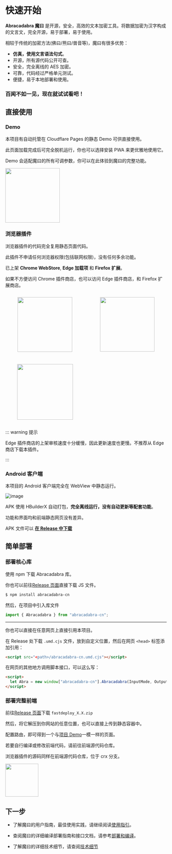 # 快速开始

**Abracadabra 魔曰** 是开源，安全，高效的文本加密工具。将数据加密为汉字构成的文言文，完全开源，易于部署，易于使用。

相较于传统的加密方法(佛曰/熊曰/兽音等)，魔曰有很多优势：

- **仿真，使用文言语法句式**。
- 开源，所有源代码公开可查。
- 安全，完全离线的 AES 加密。
- 可靠，代码经过严格单元测试。
- 便捷，易于本地部署和使用。

<h3>百闻不如一见，现在就试试看吧！</h3>

## 直接使用

### Demo

本项目有自动托管在 Cloudflare Pages 的静态 Demo 可供直接使用。

此页面加载完成后可完全脱机运行，你也可以选择安装 PWA 来更优雅地使用它。

Demo 会适配魔曰的所有可调参数，你可以在此体验到魔曰的完整功能。

<div style="width:170px">

[<img src="https://img.shields.io/badge/立刻使用-ffd91c?logo=cloudflarepages&style=for-the-badge&logoColor=000000" width="170"/>](https://abra.js.org/)

</div>

### 浏览器插件

浏览器插件的代码完全复用静态页面代码。

此插件不申请任何浏览器权限(包括联网权限)，没有任何多余功能。

已上架 **Chrome WebStore**, **Edge 加载项** 和 **Firefox 扩展**。

如果不方便访问 Chrome 插件商店，也可以访问 Edge 插件商店，和 Firefox 扩展商店。

<div style="display: grid;
    justify-items: center;
    grid-template-columns: repeat(auto-fill, minmax(170px, 1fr));
    grid-auto-flow: row;
    grid-gap: 10px;">
<div style="width:171px">

[<img src="https://img.shields.io/badge/Chrome 商店-8a54ff?logo=chromewebstore&style=for-the-badge&logoColor=ffffff" width="171" />](https://chrome.google.com/webstore/detail/jgmlgdoefnmlealmfmhjhnoiejaifpko)

</div>

<div style="width:170px">

[<img src="https://img.shields.io/badge/MSEdge 商店-8a54ff?logo=data:image/svg%2bxml;base64,PHN2ZyB4bWxucz0iaHR0cDovL3d3dy53My5vcmcvMjAwMC9zdmciIHZpZXdCb3g9IjAgMCAyMyAyMyI+CiAgICA8cGF0aCBmaWxsPSIjZjNmM2YzIiBkPSJNMCAwaDIzdjIzSDB6Ii8+CiAgICA8cGF0aCBmaWxsPSIjZjM1MzI1IiBkPSJNMSAxaDEwdjEwSDF6Ii8+CiAgICA8cGF0aCBmaWxsPSIjODFiYzA2IiBkPSJNMTIgMWgxMHYxMEgxMnoiLz4KICAgIDxwYXRoIGZpbGw9IiMwNWE2ZjAiIGQ9Ik0xIDEyaDEwdjEwSDF6Ii8+CiAgICA8cGF0aCBmaWxsPSIjZmZiYTA4IiBkPSJNMTIgMTJoMTB2MTBIMTJ6Ii8+Cjwvc3ZnPg==&style=for-the-badge&logoColor=ffffff" width="170" />](https://microsoftedge.microsoft.com/addons/detail/abracadabra-%E9%AD%94%E6%9B%B0/kfkmhdcahjblddpkkmnjeppmfmfoihkb)

</div>

<div style="width:174px">

[<img src="https://img.shields.io/badge/Firefox 商店-8a54ff?logo=firefoxbrowser&style=for-the-badge&logoColor=ffffff" width="174" />](https://addons.mozilla.org/zh-CN/firefox/addon/abracadabra-%E9%AD%94%E6%9B%B0/)

</div>
</div>

::: warning 提示

Edge 插件商店的上架审核速度十分缓慢，因此更新速度也更慢。不推荐从 Edge 商店下载本插件。

:::

### Android 客户端

本项目的 Android 客户端完全在 WebView 中静态运行。

![image](https://github.com/user-attachments/assets/0f3b1c92-8853-4c70-8ef2-58630769beda)

APK 使用 HBuilderX 自动打包，**完全离线运行，没有自动更新等配套功能**。

功能和界面均和前端静态网页没有差异。

APK 文件可以 [**在 Release 中下载**](https://github.com/SheepChef/Abracadabra/releases/latest)

## 简单部署

### 部署核心库

使用 npm 下载 Abracadabra 库。

你也可以前往[Release 页面](https://github.com/SheepChef/Abracadabra/releases/latest)直接下载 JS 文件。

```sh
$ npm install abracadabra-cn
```

然后，在项目中引入库文件

```js
import { Abracadabra } from "abracadabra-cn";
```

---

你也可以直接在任意网页上直接引用本项目。

在 Release 处下载 `.umd.cjs` 文件，放到自定义位置，然后在网页 `<head>` 标签添加引用：

```html
<script src="<path>/abracadabra-cn.umd.cjs"></script>
```

在网页的其他地方调用脚本接口，可以这么写：

```html
<script>
  let Abra = new window["abracadabra-cn"].Abracadabra(InputMode, OutputMode);
</script>
```

### 部署完整前端

前往[Release 页面](https://github.com/SheepChef/Abracadabra/releases/latest)下载 `fastdeploy_X.X.zip`

然后，将它解压到你网站的任意位置，也可以直接上传到静态容器中。

配置路由，即可得到一个与[项目 Demo](https://abra.js.org/)一模一样的页面。

若要自行编译或修改前端代码，请前往前端源代码仓库。

浏览器插件的源码同样在前端源代码仓库，位于 crx 分支。

<div style="width:103px">

[<img src="https://img.shields.io/badge/前端源码-9a10b5?style=for-the-badge" width="103" />](https://github.com/SheepChef/Abracadabra_demo)

</div>

## 下一步

- 了解魔曰的用户指南，最佳使用实践，请继续阅读[使用指引](/document/demo-usage.md)。

- 查阅魔曰的详细编译部署指南和接口文档，请参考[部署和编译](/document/js-deploy.md)。

- 了解魔曰的详细技术细节，请查阅[技术细节](/document/wenyan.md)
